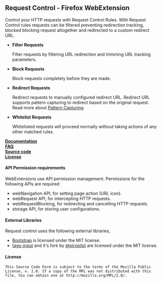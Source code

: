 ## Request Control - Firefox WebExtension

Control your HTTP requests with Request Control Rules.  With Request Control rules requests can be filtered preventing redirection tracking, blocked  blocking request altogether and redirected to a custom redirect URL.

<ul><li><b>Filter Requests</b>
<p>Filter requests by filtering URL redirection and trimming URL tracking parameters. </p>
</li><li><b>Block Requests</b>
<p>Block requests completely before they are made.</p></li>
<li>
<b>Redirect Requests</b>
<p>Redirect requests to manually configured redirect URL.  Redirect URL supports pattern capturing to redirect based on the original request. Read more about <a href="https://github.com/tumpio/requestcontrol/wiki/Request-Control-Help#redirect-using-pattern-capturing">Pattern Capturing</a>.</p>
</li>
<li><b>Whitelist Requests</b>
<p>Whitelisted requests will proceed normally without taking actions of any other matched rules.</p></li></ul>

<strong><a  href="https://github.com/tumpio/requestcontrol/wiki/Request-Control-Help">Documentation</a></strong></br>
<strong><a  href="https://github.com/tumpio/requestcontrol/wiki/FAQ">FAQ</a></strong></br>
<strong><a  href="https://github.com/tumpio/requestcontrol">Source code</a></strong></br>
<strong><a  href="https://github.com/tumpio/requestcontrol/blob/master/LICENSE">License</a></strong></br>

#### API Permission requirements
WebExtensions use API permission management. Permissions for the following APIs are required:
- webNavigation API, for setting page action (URL icon).
- webRequest API, for intercepting HTTP requests.
- webRequestBlocking, for redirecting and cancelling HTTP requests.
- storage API, for storing user configurations. 

#### External Libraries
Request control uses the following external libraries,
- [Bootstrap](http://getbootstrap.com/) is licensed under the MIT license.
- [tags-input](https://github.com/developit/tags-input) and it's fork by [@pirxpilot](https://github.com/pirxpilot/tags-input) are licensed under the MIT license.

#### License
    This Source Code Form is subject to the terms of the Mozilla Public
    License, v. 2.0. If a copy of the MPL was not distributed with this
    file, You can obtain one at http://mozilla.org/MPL/2.0/.
